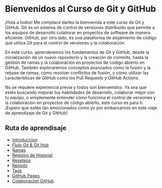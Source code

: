 # Bienvenidos al Curso de Git y GitHub

¡Hola a todos! Me complace darles la bienvenida a este curso de Git y GitHub. Git es un sistema de control de versiones distribuido que permite a los equipos de desarrollo colaborar en proyectos de software de manera eficiente. GitHub, por otro lado, es una plataforma de alojamiento de código que utiliza Git para el control de versiones y la colaboración.

En este curso, aprenderemos los fundamentos de Git y GitHub, desde la inicialización de un nuevo repositorio y la creación de commits, hasta la gestión de ramas y la colaboración en proyectos de código abierto en GitHub. También exploraremos conceptos avanzados como la fusión y la rebase de ramas, cómo resolver conflictos de fusión, y cómo utilizar las características de GitHub como los Pull Requests y GitHub Actions.

No se requiere experiencia previa y todos son bienvenidos. Ya sea que estés buscando mejorar tus habilidades de desarrollo, colaborar mejor con tu equipo, o simplemente entender cómo funciona el control de versiones y la colaboración en proyectos de código abierto, este curso es para ti. ¡Espero que estén tan emocionados como yo por embarcarnos en este viaje de aprendizaje de Git y GitHub!

## Ruta de aprendisaje

* [Introduccion](docs/Introduction.md)
* [Flujo Git & Git Hub](docs/FlujoGit&GitHub.md)
* [Ramas](docs/Ramas.md)
* [Registro de Historial](docs/RegistroHistorial.md)
* [Reseteos](docs/Reseteos.md)
* [Remoto](docs/Remotos.md)
* [Tags](docs/Tags.md)
* [GitHub Pages](docs/GitHubPages.md)
* [Colaboracion GitHub](docs/ColaboracionGitHub.md)
